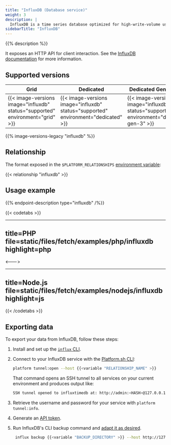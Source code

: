 ```yaml
---
title: "InfluxDB (Database service)"
weight: 3
description: |
  InfluxDB is a time series database optimized for high-write-volume use cases such as logs, sensor data, and real-time analytics.
sidebarTitle: "InfluxDB"
---
```


{{% description %}}

It exposes an HTTP API for client interaction. See the [InfluxDB documentation](https://docs.influxdata.com/influxdb) for more information.

## Supported versions

| **Grid** | **Dedicated** | **Dedicated Generation 3** |
|----------------------------------|---------------|---------------|
|  {{< image-versions image="influxdb" status="supported" environment="grid" >}} | {{< image-versions image="influxdb" status="supported" environment="dedicated" >}} | {{< image-versions image="influxdb" status="supported" environment="dedicated-gen-3" >}} |

{{% image-versions-legacy "influxdb" %}}

## Relationship

The format exposed in the ``$PLATFORM_RELATIONSHIPS`` [environment variable](../development/variables/use-variables.md#use-platformsh-provided-variables):

{{< relationship "influxdb" >}}

## Usage example

{{% endpoint-description type="influxdb" /%}}

{{< codetabs >}}

---
title=PHP
file=static/files/fetch/examples/php/influxdb
highlight=php
---

<--->

---
title=Node.js
file=static/files/fetch/examples/nodejs/influxdb
highlight=js
---

{{< /codetabs >}}

## Exporting data

To export your data from InfluxDB, follow these steps:

1. Install and set up the [`influx` CLI](https://docs.influxdata.com/influxdb/cloud/tools/influx-cli/).
2. Connect to your InfluxDB service with the [Platform.sh CLI](../administration/cli/_index.md):

   ```bash
   platform tunnel:open --host {{<variable "RELATIONSHIP_NAME" >}}
   ```

	That command opens an SSH tunnel to all services on your current environment and produces output like:

   ```bash
   SSH tunnel opened to influxtimedb at: http://admin:<HASH>@127.0.0.1:30000
   ```
3. Retrieve the username and password for your service with `platform tunnel:info`.
4. Generate an [API token](https://docs.influxdata.com/influxdb/cloud/security/tokens/create-token/).
5. Run InfluxDB's CLI backup command and [adapt it as desired](https://docs.influxdata.com/influxdb/v2.3/reference/cli/influx/backup/).

   ```bash
	influx backup {{<variable "BACKUP_DIRECTORY" >}} --host http://127.0.0.1:30000
   ```
